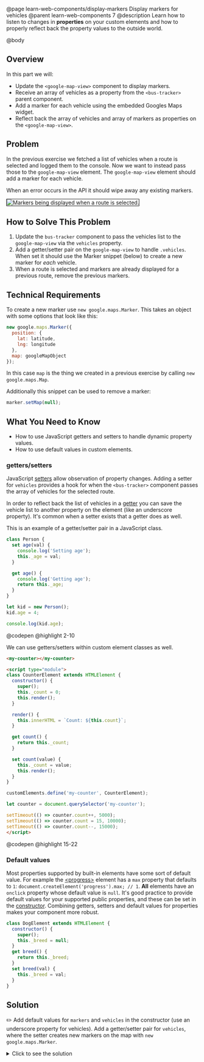 @page learn-web-components/display-markers Display markers for vehicles
@parent learn-web-components 7
@description Learn how to listen to changes in __properties__ on your custom elements and how to properly reflect back the property values to the outside world.

@body

## Overview

In this part we will:

- Update the `<google-map-view>` component to display markers.
- Receive an array of vehicles as a property from the `<bus-tracker>` parent component.
- Add a marker for each vehicle using the embedded Googles Maps widget.
- Reflect back the array of vehicles and array of markers as properties on the `<google-map-view>`.

## Problem

In the previous exercise we fetched a list of vehicles when a route is selected and logged them to the console. Now we want to instead pass those to the `google-map-view` element. The `google-map-view` element should add a marker for each vehicle.

When an error occurs in the API it should wipe away any existing markers.

<img src="../static/img/web-components/bt-display-markers.gif"
  style="border: solid 1px black; max-width: 100%;"
  title="Markers being displayed when a route is selected." />

## How to Solve This Problem

1. Update the `bus-tracker` component to pass the vehicles list to the `google-map-view` via the `vehicles` property.
1. Add a getter/setter pair on the `google-map-view` to handle `.vehicles`. When set it should use the Marker snippet (below) to create a new marker for *each* vehicle.
1. When a route is selected and markers are already displayed for a previous route, remove the previous markers.

## Technical Requirements

To create a new marker use `new google.maps.Marker`. This takes an object with some options that look like this:

```js
new google.maps.Marker({
  position: {
    lat: latitude,
    lng: longitude
  },
  map: googleMapObject
});
```

In this case `map` is the thing we created in a previous exercise by calling `new google.maps.Map`.

Additionally this snippet can be used to remove a marker:

```js
marker.setMap(null);
```

## What You Need to Know

- How to use JavaScript getters and setters to handle dynamic property values.
- How to use default values in custom elements.

### getters/setters

JavaScript [setters](https://developer.mozilla.org/en-US/docs/Web/JavaScript/Reference/Functions/set) allow observation of property changes. Adding a setter for `vehicles` provides a hook for when the `<bus-tracker>` component passes the array of vehicles for the selected route.

In order to reflect back the list of vehicles in a [getter](https://developer.mozilla.org/en-US/docs/Web/JavaScript/Reference/Functions/get) you can save the vehicle list to another property on the element (like an underscore property). It's common when a setter exists that a getter does as well.

This is an example of a getter/setter pair in a JavaScript class.

```js
class Person {
  set age(val) {
    console.log('Setting age');
    this._age = val;
  }

  get age() {
    console.log('Getting age');
    return this._age;
  }
}

let kid = new Person();
kid.age = 4;

console.log(kid.age);
```
@codepen
@highlight 2-10

We can use getters/setters within custom element classes as well.

```html
<my-counter></my-counter>

<script type="module">
class CounterElement extends HTMLElement {
  constructor() {
    super();
    this._count = 0;
    this.render();
  }

  render() {
    this.innerHTML = `Count: ${this.count}`;
  }

  get count() {
    return this._count;
  }

  set count(value) {
    this._count = value;
    this.render();
  }
}

customElements.define('my-counter', CounterElement);

let counter = document.querySelector('my-counter');

setTimeout(() => counter.count++, 5000);
setTimeout(() => counter.count = 15, 10000);
setTimeout(() => counter.count--, 15000);
</script>
```
@codepen
@highlight 15-22

### Default values

Most properties supported by built-in elements have some sort of default value. For example the [\<progress\>](https://developer.mozilla.org/en-US/docs/Web/HTML/Element/progress) element has a `max` property that defaults to `1`: `document.createElement('progress').max; // 1`. __All__ elements have an `onclick` property whose default value is `null`. It's good practice to provide default values for your supported public properties, and these can be set in the [constructor](https://developer.mozilla.org/en-US/docs/Web/JavaScript/Reference/Classes/constructor). Combining getters, setters and default values for properties makes your component more robust.

```js
class DogElement extends HTMLElement {
  constructor() {
    super();
    this._breed = null;
  }
  get breed() {
    return this._breed;
  }
  set breed(val) {
    this._breed = val;
  }
}
```

## Solution

✏️ Add default values for `markers` and `vehicles` in the constructor (use an underscore property for vehicles). Add a getter/setter pair for `vehicles`, where the setter creates new markers on the map with `new google.maps.Marker`.

<details>
<summary>Click to see the solution</summary>

@sourceref ./index.html
@highlight 204-205,219-242,265,304,307,only
@codepen

</details>